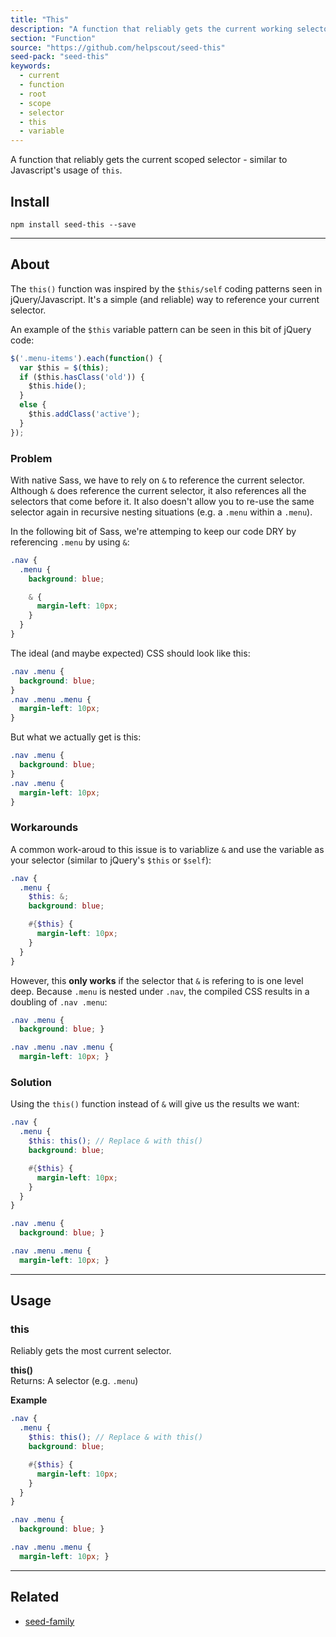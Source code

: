 ```yaml
---
title: "This"
description: "A function that reliably gets the current working selector."
section: "Function"
source: "https://github.com/helpscout/seed-this"
seed-pack: "seed-this"
keywords:
  - current
  - function
  - root
  - scope
  - selector
  - this
  - variable
---
```


A function that reliably gets the current scoped selector - similar to Javascript's usage of `this`.


## Install

```
npm install seed-this --save
```

---



## About

The `this()` function was inspired by the `$this/self` coding patterns seen in jQuery/Javascript. It's a simple (and reliable) way to reference your current selector.

An example of the `$this` variable pattern can be seen in this bit of jQuery code:

```example.js
$('.menu-items').each(function() {
  var $this = $(this);
  if ($this.hasClass('old')) {
    $this.hide();
  }
  else {
    $this.addClass('active');
  }
});
```


### Problem

With native Sass, we have to rely on `&` to reference the current selector. Although `&` does reference the current selector, it also references all the selectors that come before it. It also doesn't allow you to re-use the same selector again in recursive nesting situations (e.g. a `.menu` within a `.menu`).

In the following bit of Sass, we're attemping to keep our code DRY by referencing `.menu` by using `&`:

```example.scss
.nav {
  .menu {
    background: blue;

    & {
      margin-left: 10px;
    }
  }
}
```

The ideal (and maybe expected) CSS should look like this:
```example.css
.nav .menu {
  background: blue;
}
.nav .menu .menu {
  margin-left: 10px;
}
```

But what we actually get is this:
```example.css
.nav .menu {
  background: blue;
}
.nav .menu {
  margin-left: 10px;
}
```

### Workarounds

A common work-aroud to this issue is to variablize `&` and use the variable as your selector (similar to jQuery's `$this` or `$self`):

```example.scss
.nav {
  .menu {
    $this: &;
    background: blue;

    #{$this} {
      margin-left: 10px;
    }
  }
}
```

However, this **only works** if the selector that `&` is refering to is one level deep. Because `.menu` is nested under `.nav`, the compiled CSS results in a doubling of `.nav .menu`:

```example.css
.nav .menu {
  background: blue; }

.nav .menu .nav .menu {
  margin-left: 10px; }
```

### Solution

Using the `this()` function instead of `&` will give us the results we want:

```example.scss
.nav {
  .menu {
    $this: this(); // Replace & with this()
    background: blue;

    #{$this} {
      margin-left: 10px;
    }
  }
}
```

```example.css
.nav .menu {
  background: blue; }

.nav .menu .menu {
  margin-left: 10px; }
```



---



## Usage

### this

Reliably gets the most current selector.

**this()**
<br>
Returns: A selector (e.g. `.menu`)

**Example**

```example.scss
.nav {
  .menu {
    $this: this(); // Replace & with this()
    background: blue;

    #{$this} {
      margin-left: 10px;
    }
  }
}
```

```example.css
.nav .menu {
  background: blue; }

.nav .menu .menu {
  margin-left: 10px; }
```



---



## Related

* [seed-family](/seed/packs/seed-family)
